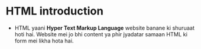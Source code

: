 # HTML introduction


- HTML yaani **Hyper Text Markup Language** website banane ki shuruaat hoti hai. Website mei jo bhi content ya phir jyadatar samaan HTML ki form mei likha hota hai.

